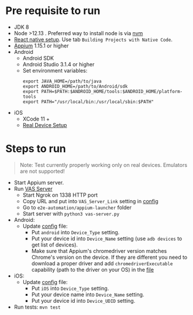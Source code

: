 # Pre requisite to run

- JDK 8
- Node >12.13 . Preferred way to install node is via [nvm](https://www.sitepoint.com/quick-tip-multiple-versions-node-nvm/)
- [React native setup](http://facebook.github.io/react-native/docs/getting-started.html). Use tab `Building Projects with Native Code`.
- [Appium](https://appium.io/) 1.15.1 or higher
- Android
    - Android SDK
    - Android Studio 3.1.4 or higher
    - Set environment variables:
        ```
        export JAVA_HOME=/path/to/java
        export ANDROID_HOME=/path/to/Android/sdk
        export PATH=$PATH:$ANDROID_HOME/tools:$ANDROID_HOME/platform-tools
        export PATH="/usr/local/bin:/usr/local/sbin:$PATH"
        ```
- iOS
    - XCode 11 +
    - [Real Device Setup](https://appium.io/docs/en/drivers/ios-xcuitest-real-devices/#configuring-the-app-under-test)

# Steps to run

> Note: Test currently properly working only on real devices. Emulators are not supported!

- Start Appium server. 
- Run [VAS Server](./appium-launcher/vas-server.py)
    - Start Ngrok on 1338 HTTP port
    - Copy URL and put into `VAS_Server_Link` setting in [config](./src/test/java/utility/Config.java)
    - Go to `e2e-automation/appium-launcher` folder
    - Start server with `python3 vas-server.py`
- Android:
  - Update [config](./src/test/java/utility/Config.java) file:
    - Put `android` into `Device_Type` setting.
    - Put your device id into `Device_Name` setting (use `adb devices` to get list of devices).
    - Make sure that Appium's chromedriver version matches Chrome's version on the device. If they are different you need to download a proper driver and add `chromedriverExecutable` capability (path to the driver on your OS) in the [file](./src/test/java/utility/BrowserDriver.java)
- iOS:
  - Update [config](./src/test/java/utility/Config.java) file:
      - Put `iOS` into `Device_Type` setting.
      - Put your device name into `Device_Name` setting.
      - Put your device id into `Device_UDID` setting.
- Run tests: `mvn test`
